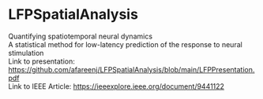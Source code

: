 # LFPSpatialAnalysis
Quantifying spatiotemporal neural dynamics   
A statistical method for low-latency prediction of the response to neural stimulation   
Link to presentation: https://github.com/afareenj/LFPSpatialAnalysis/blob/main/LFPPresentation.pdf   
Link to IEEE Article: https://ieeexplore.ieee.org/document/9441122   
